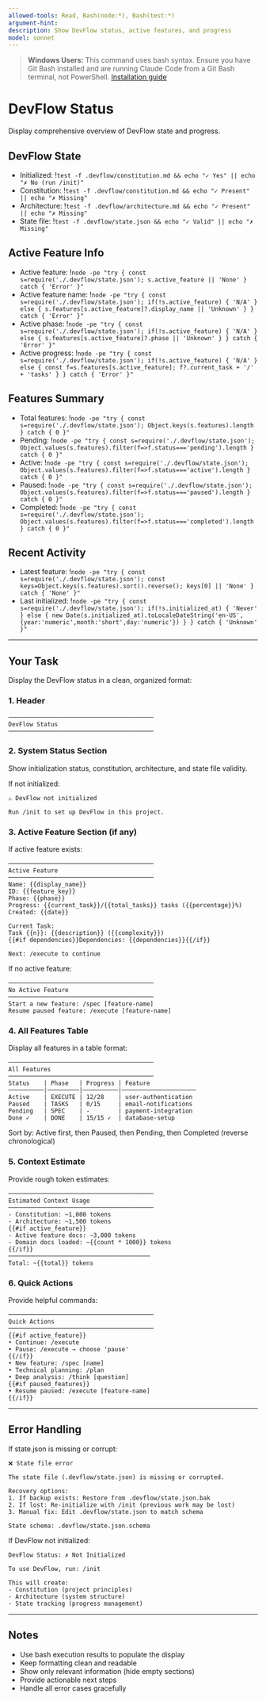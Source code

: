 ```yaml
---
allowed-tools: Read, Bash(node:*), Bash(test:*)
argument-hint:
description: Show DevFlow status, active features, and progress
model: sonnet
---
```


> **Windows Users:** This command uses bash syntax. Ensure you have Git Bash installed and are running Claude Code from a Git Bash terminal, not PowerShell. [Installation guide](https://github.com/mathewtaylor/devflow#requirements)

# DevFlow Status

Display comprehensive overview of DevFlow state and progress.

## DevFlow State

- Initialized: !`test -f .devflow/constitution.md && echo "✓ Yes" || echo "✗ No (run /init)"`
- Constitution: !`test -f .devflow/constitution.md && echo "✓ Present" || echo "✗ Missing"`
- Architecture: !`test -f .devflow/architecture.md && echo "✓ Present" || echo "✗ Missing"`
- State file: !`test -f .devflow/state.json && echo "✓ Valid" || echo "✗ Missing"`

## Active Feature Info

- Active feature: !`node -pe "try { const s=require('./.devflow/state.json'); s.active_feature || 'None' } catch { 'Error' }"`
- Active feature name: !`node -pe "try { const s=require('./.devflow/state.json'); if(!s.active_feature) { 'N/A' } else { s.features[s.active_feature]?.display_name || 'Unknown' } } catch { 'Error' }"`
- Active phase: !`node -pe "try { const s=require('./.devflow/state.json'); if(!s.active_feature) { 'N/A' } else { s.features[s.active_feature]?.phase || 'Unknown' } } catch { 'Error' }"`
- Active progress: !`node -pe "try { const s=require('./.devflow/state.json'); if(!s.active_feature) { 'N/A' } else { const f=s.features[s.active_feature]; f?.current_task + '/' + 'tasks' } } catch { 'Error' }"`

## Features Summary

- Total features: !`node -pe "try { const s=require('./.devflow/state.json'); Object.keys(s.features).length } catch { 0 }"`
- Pending: !`node -pe "try { const s=require('./.devflow/state.json'); Object.values(s.features).filter(f=>f.status==='pending').length } catch { 0 }"`
- Active: !`node -pe "try { const s=require('./.devflow/state.json'); Object.values(s.features).filter(f=>f.status==='active').length } catch { 0 }"`
- Paused: !`node -pe "try { const s=require('./.devflow/state.json'); Object.values(s.features).filter(f=>f.status==='paused').length } catch { 0 }"`
- Completed: !`node -pe "try { const s=require('./.devflow/state.json'); Object.values(s.features).filter(f=>f.status==='completed').length } catch { 0 }"`

## Recent Activity

- Latest feature: !`node -pe "try { const s=require('./.devflow/state.json'); const keys=Object.keys(s.features).sort().reverse(); keys[0] || 'None' } catch { 'None' }"`
- Last initialized: !`node -pe "try { const s=require('./.devflow/state.json'); if(!s.initialized_at) { 'Never' } else { new Date(s.initialized_at).toLocaleDateString('en-US', {year:'numeric',month:'short',day:'numeric'}) } } catch { 'Unknown' }"`

---

## Your Task

Display the DevFlow status in a clean, organized format:

### 1. Header
```
─────────────────────────────────────────
DevFlow Status
─────────────────────────────────────────
```

### 2. System Status Section
Show initialization status, constitution, architecture, and state file validity.

If not initialized:
```
⚠️ DevFlow not initialized

Run /init to set up DevFlow in this project.
```

### 3. Active Feature Section (if any)

If active feature exists:
```
─────────────────────────────────────────
Active Feature
─────────────────────────────────────────
Name: {{display_name}}
ID: {{feature_key}}
Phase: {{phase}}
Progress: {{current_task}}/{{total_tasks}} tasks ({{percentage}}%)
Created: {{date}}

Current Task:
Task {{n}}: {{description}} ({{complexity}})
{{#if dependencies}}Dependencies: {{dependencies}}{{/if}}

Next: /execute to continue
```

If no active feature:
```
─────────────────────────────────────────
No Active Feature
─────────────────────────────────────────
Start a new feature: /spec [feature-name]
Resume paused feature: /execute [feature-name]
```

### 4. All Features Table

Display all features in a table format:
```
─────────────────────────────────────────
All Features
─────────────────────────────────────────
Status    | Phase   | Progress | Feature
──────────|─────────|──────────|─────────────────────
Active    | EXECUTE | 12/28    | user-authentication
Paused    | TASKS   | 0/15     | email-notifications
Pending   | SPEC    | -        | payment-integration
Done ✓    | DONE    | 15/15 ✓  | database-setup
```

Sort by: Active first, then Paused, then Pending, then Completed (reverse chronological)

### 5. Context Estimate

Provide rough token estimates:
```
─────────────────────────────────────────
Estimated Context Usage
─────────────────────────────────────────
- Constitution: ~1,000 tokens
- Architecture: ~1,500 tokens
{{#if active_feature}}
- Active feature docs: ~3,000 tokens
- Domain docs loaded: ~{{count * 1000}} tokens
{{/if}}
────────────────────────────────────────
Total: ~{{total}} tokens
```

### 6. Quick Actions

Provide helpful commands:
```
─────────────────────────────────────────
Quick Actions
─────────────────────────────────────────
{{#if active_feature}}
• Continue: /execute
• Pause: /execute → choose 'pause'
{{/if}}
• New feature: /spec [name]
• Technical planning: /plan
• Deep analysis: /think [question]
{{#if paused_features}}
• Resume paused: /execute [feature-name]
{{/if}}
```

---

## Error Handling

If state.json is missing or corrupt:
```
❌ State file error

The state file (.devflow/state.json) is missing or corrupted.

Recovery options:
1. If backup exists: Restore from .devflow/state.json.bak
2. If lost: Re-initialize with /init (previous work may be lost)
3. Manual fix: Edit .devflow/state.json to match schema

State schema: .devflow/state.json.schema
```

If DevFlow not initialized:
```
DevFlow Status: ✗ Not Initialized

To use DevFlow, run: /init

This will create:
- Constitution (project principles)
- Architecture (system structure)
- State tracking (progress management)
```

---

## Notes

- Use bash execution results to populate the display
- Keep formatting clean and readable
- Show only relevant information (hide empty sections)
- Provide actionable next steps
- Handle all error cases gracefully
